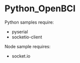 Python_OpenBCI
==============

Python samples require:
- pyserial
- socketio-client

Node sample requires:
- socket.io
